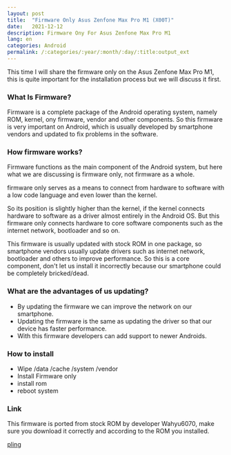 ```yaml
---
layout: post
title:  "Firmware Only Asus Zenfone Max Pro M1 (X00T)"
date:   2021-12-12
description: Firmware Ony For Asus Zenfone Max Pro M1
lang: en
categories: Android
permalink: /:categories/:year/:month/:day/:title:output_ext
---
```



This time I will share the firmware only on the Asus Zenfone Max Pro M1, this is quite important for the installation process but we will discuss it first.

### What Is  Firmware?

Firmware is a complete package of the Android operating system, namely ROM, kernel, ony firmware, vendor and other components. So this firmware is very important on Android, which is usually developed by smartphone vendors and updated to fix problems in the software.

### How firmware works?

Firmware functions as the main component of the Android system, but here what we are discussing is firmware only, not firmware as a whole.

firmware only serves as a means to connect from hardware to software with a low code language and even lower than the kernel.

So its position is slightly higher than the kernel, if the kernel connects hardware to software as a driver almost entirely in the Android OS. But this firmware only connects hardware to core software components such as the internet network, bootloader and so on.

This firmware is usually updated with stock ROM in one package, so smartphone vendors usually update drivers such as internet network, bootloader and others to improve performance. So this is a core component, don't let us install it incorrectly because our smartphone could be completely bricked/dead.

### What are the advantages of us updating?

- By updating the firmware we can improve the network on our smartphone.
- Updating the firmware is the same as updating the driver so that our device has faster performance.
- With this firmware developers can add support to newer Androids.

### How to install 

- Wipe /data /cache /system /vendor
- Install Firmware only
- install rom
- reboot system


### Link

This firmware is ported from stock ROM by developer Wahyu6070, make sure you download it correctly and according to the ROM you installed.

[pling](https://www.pling.com/p/2118175/)
